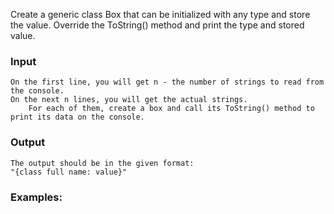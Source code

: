 Create a generic class Box that can be initialized with any type and store the value. Override the ToString() method and print the type and stored value.

### Input

	On the first line, you will get n - the number of strings to read from the console.
	On the next n lines, you will get the actual strings.
		For each of them, create a box and call its ToString() method to print its data on the console.
		
### Output

    The output should be in the given format:
    "{class full name: value}"

### Examples:

